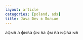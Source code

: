 ```yaml
---
layout: article
categories: [poland, ads]
title: Java Dev в Польше
---
```


афыв
а
фыва
фы
ва
фы
ва
ыфва
ыв


